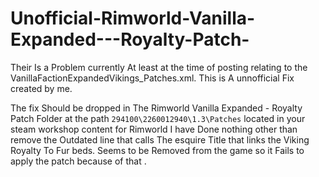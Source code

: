 # Unofficial-Rimworld-Vanilla-Expanded---Royalty-Patch-
Their Is a Problem currently At least at the time of posting relating to the VanillaFactionExpandedVikings_Patches.xml. This is A unnofficial Fix created by me.

The fix Should be dropped in The Rimworld Vanilla Expanded - Royalty Patch Folder at the path `` 294100\2260012940\1.3\Patches `` located in your steam workshop content for Rimworld 
I have Done nothing other than remove the Outdated line that calls The esquire Title that links the Viking Royalty To Fur beds. Seems to be Removed from the game so it Fails to apply 
the patch because of that .
